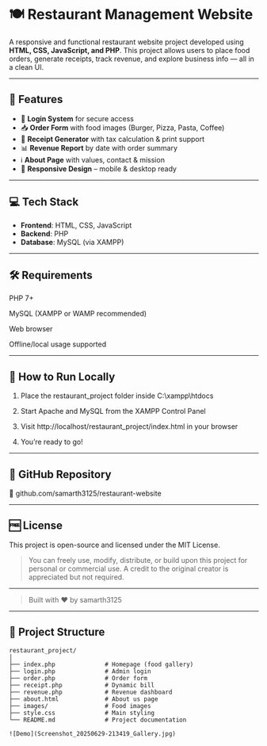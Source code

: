 
# 🍽️ Restaurant Management Website

A responsive and functional restaurant website project developed using **HTML, CSS, JavaScript, and PHP**. This project allows users to place food orders, generate receipts, track revenue, and explore business info — all in a clean UI.

---

## 🧩 Features

- 🔐 **Login System** for secure access  
- 📥 **Order Form** with food images (Burger, Pizza, Pasta, Coffee)  
- 🧾 **Receipt Generator** with tax calculation & print support  
- 📊 **Revenue Report** by date with order summary  
- ℹ️ **About Page** with values, contact & mission  
- 📱 **Responsive Design** – mobile & desktop ready

---

## 💻 Tech Stack

- **Frontend**: HTML, CSS, JavaScript  
- **Backend**: PHP  
- **Database**: MySQL (via XAMPP)  

---


## 🛠️ Requirements

PHP 7+

MySQL (XAMPP or WAMP recommended)

Web browser

Offline/local usage supported



---

## 🧠 How to Run Locally

1. Place the restaurant_project folder inside C:\xampp\htdocs


2. Start Apache and MySQL from the XAMPP Control Panel


3. Visit http://localhost/restaurant_project/index.html in your browser


4. You’re ready to go!




---

## 🔗 GitHub Repository

📂 github.com/samarth3125/restaurant-website


---

## 🆓 License

This project is open-source and licensed under the MIT License.

> You can freely use, modify, distribute, or build upon this project for personal or commercial use.
A credit to the original creator is appreciated but not required.




---

> Built with ❤️ by samarth3125

---
## 📂 Project Structure

```plaintext
restaurant_project/
│
├── index.php              # Homepage (food gallery)
├── login.php              # Admin login
├── order.php              # Order form
├── receipt.php            # Dynamic bill
├── revenue.php            # Revenue dashboard
├── about.html             # About us page
├── images/                # Food images
├── style.css              # Main styling
└── README.md              # Project documentation

![Demo](Screenshot_20250629-213419_Gallery.jpg)



